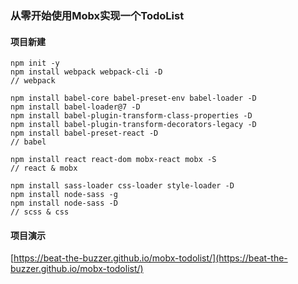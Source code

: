 ### 从零开始使用Mobx实现一个TodoList

#### 项目新建

	npm init -y
	npm install webpack webpack-cli -D
	// webpack

	npm install babel-core babel-preset-env babel-loader -D
	npm install babel-loader@7 -D
	npm install babel-plugin-transform-class-properties -D
	npm install babel-plugin-transform-decorators-legacy -D
	npm install babel-preset-react -D
	// babel

	npm install react react-dom mobx-react mobx -S
	// react & mobx

	npm install sass-loader css-loader style-loader -D
	npm install node-sass -g
	npm install node-sass -D
	// scss & css

#### 项目演示

[https://beat-the-buzzer.github.io/mobx-todolist/](https://beat-the-buzzer.github.io/mobx-todolist/)